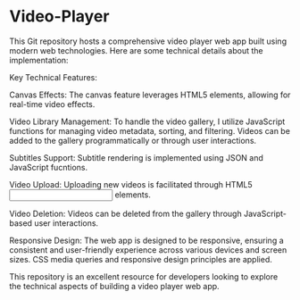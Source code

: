 # Video-Player
This Git repository hosts a comprehensive video player web app built using modern web technologies. Here are some technical details about the implementation:

Key Technical Features:

Canvas Effects: The canvas feature leverages HTML5 <canvas> elements, allowing for real-time video effects.

Video Library Management: To handle the video gallery, I utilize JavaScript functions for managing video metadata, sorting, and filtering. Videos can be added to the gallery programmatically or through user interactions.

Subtitles Support: Subtitle rendering is implemented using JSON and JavaScript fucntions.

Video Upload: Uploading new videos is facilitated through HTML5 <input> elements.

Video Deletion: Videos can be deleted from the gallery through JavaScript-based user interactions.

Responsive Design: The web app is designed to be responsive, ensuring a consistent and user-friendly experience across various devices and screen sizes. CSS media queries and responsive design principles are applied.

This repository is an excellent resource for developers looking to explore the technical aspects of building a video player web app.
